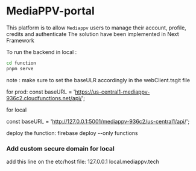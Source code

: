 # MediaPPV-portal

This platform is to allow `Mediappv` users to manage their account, profile, credits and authenticate
The solution have been implemented in Next Framework

To run the backend in local :

```bash
cd function
pnpm serve
```

note : make sure to set the baseULR accordingly in the webClient.tsgit file

for prod:
const baseURL = 'https://us-central1-mediappv-936c2.cloudfunctions.net/api/';

for local

const baseURL = 'http://127.0.0.1:5001/mediappv-936c2/us-central1/api/';

deploy the function: firebase deploy --only functions

### Add custom secure domain for local

add this line on the etc/host file:
127.0.0.1 local.mediappv.tech
